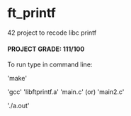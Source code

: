# ft_printf
42 project to recode libc printf


#### PROJECT GRADE: 111/100


To run type in command line:

'make'

'gcc' 'libftprintf.a' 'main.c' (or) 'main2.c'

'./a.out'
